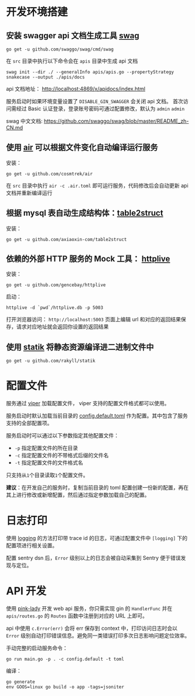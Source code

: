 # 开发环境搭建

## 安装 swagger api 文档生成工具 [swag](https://github.com/swaggo/swag)

```
go get -u github.com/swaggo/swag/cmd/swag
```

在 `src` 目录中执行以下命令会在 `apis` 目录中生成 api 文档

```
swag init --dir ./ --generalInfo apis/apis.go --propertyStrategy snakecase --output ./apis/docs
```

api 文档地址： <http://localhost:4869/x/apidocs/index.html>

服务启动时如果环境变量设置了 `DISABLE_GIN_SWAGGER` 会关闭 api 文档。
首次访问需经过 Basic 认证登录，登录账号密码可通过配置修改，默认为 `admin` `admin`

swag 中文文档: <https://github.com/swaggo/swag/blob/master/README_zh-CN.md>

## 使用 [air](https://github.com/cosmtrek/air) 可以根据文件变化自动编译运行服务

安装：

```
go get -u github.com/cosmtrek/air
```

在 `src` 目录中执行 `air -c .air.toml` 即可运行服务，代码修改后会自动更新 api 文档并重新编译运行

## 根据 mysql 表自动生成结构体：[table2struct](https://github.com/axiaoxin-com/table2struct)

安装：

```
go get -u github.com/axiaoxin-com/table2struct
```

## 依赖的外部 HTTP 服务的 Mock 工具： [httplive](https://github.com/gencebay/httplive)

安装：

```
go get -u github.com/gencebay/httplive
```

启动：

```
httplive -d `pwd`/httplive.db -p 5003
```

打开浏览器访问： `http://localhost:5003` 页面上编辑 url 和对应的返回结果保存，请求对应地址就会返回你设置的返回结果

## 使用 [statik](https://github.com/rakyll/statik) 将静态资源编译进二进制文件中

```
go get -u github.com/rakyll/statik
```

# 配置文件

服务通过 [viper](https://github.com/spf13/viper) 加载配置文件， viper 支持的配置文件格式都可以使用。

服务启动时默认加载当前目录的 [config.default.toml](./config.default.toml) 作为配置。其中包含了服务支持的全部配置项。

服务启动时可以通过以下参数指定其他配置文件：

- `-p` 指定配置文件的所在目录
- `-c` 指定配置文件的不带格式后缀的文件名
- `-t` 指定配置文件的文件格式名

只支持从`1`个目录读取`1`个配置文件。

**建议**：在开发自己的服务时，复制当前目录的 toml 配置创建一份新的配置，再在其上进行修改或新增配置，然后通过指定参数加载自己的配置。

# 日志打印

使用 [logging](https://github.com/axiaoxin-com/logging) 的方法打印带 trace id 的日志，可通过配置文件中 `[logging]` 下的配置项进行相关设置。

配置 sentry dsn 后，`Error` 级别以上的日志会被自动采集到 Sentry 便于错误发现与定位。

# API 开发

使用 [pink-lady](http://github.com/axiaoxin-com/pink-lady) 开发 web api 服务，你只需实现 gin 的 `HandlerFunc` 并在 `apis/routes.go` 的 `Routes` 函数中注册到对应的 URL 上即可。

api 中使用 `c.Error(err)` 会将 err 保存到 context 中，打印访问日志时会以 `Error` 级别自动打印错误信息。避免同一类错误打印多次日志影响问题定位效率。

手动完整的启动服务命令：

```
go run main.go -p . -c config.default -t toml
```

编译：

```
go generate
env GOOS=linux go build -o app -tags=jsoniter
```
